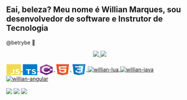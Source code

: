 ## Eai, beleza? Meu nome é Willian Marques, sou desenvolvedor de software e Instrutor de Tecnologia

@betrybe :green_heart:

<div align="center">
  <a href="https://github.com/willianmarquess">
  <img height="180em" src="https://github-readme-stats.vercel.app/api?username=willianmarquess&show_icons=true&theme=merko&include_all_commits=true&count_private=true"/>
  <img height="180em" src="https://github-readme-stats.vercel.app/api/top-langs/?username=willianmarquess&layout=compact&langs_count=7&theme=merko"/>
 </div>
  
  </div>
<div style="display: inline_block"><br>
  <img align="center" alt="willian-js" height="30" width="40" src="https://raw.githubusercontent.com/devicons/devicon/master/icons/javascript/javascript-plain.svg">
  <img align="center" alt="willian-ts" height="30" width="40" src="https://raw.githubusercontent.com/devicons/devicon/master/icons/typescript/typescript-plain.svg">
  <img align="center" alt="willian-c#" height="30" width="40" src="https://raw.githubusercontent.com/devicons/devicon/master/icons/csharp/csharp-original.svg">
  <img align="center" alt="willian-HTML" height="30" width="40" src="https://raw.githubusercontent.com/devicons/devicon/master/icons/html5/html5-original.svg">
  <img align="center" alt="willian-CSS" height="30" width="40" src="https://raw.githubusercontent.com/devicons/devicon/master/icons/css3/css3-original.svg">
  <img align="center" alt="willian-lua" height="35" width="45" src="https://cdn.jsdelivr.net/gh/devicons/devicon/icons/lua/lua-plain-wordmark.svg" />
  <img align="center" alt="willian-java" height="35" width="45" src="https://cdn.jsdelivr.net/gh/devicons/devicon/icons/java/java-original-wordmark.svg" />
  <img align="center" alt="willian-angular" height="35" width="45" src="https://cdn.jsdelivr.net/gh/devicons/devicon/icons/angularjs/angularjs-plain.svg" />
</div>

<br>

<div> 
  <a href="https://www.instagram.com/_willianmarquess_/" target="_blank"><img src="https://img.shields.io/badge/-Instagram-%23E4405F?style=for-the-badge&logo=instagram&logoColor=white" target="_blank"></a>
  <a href = "mailto:willian.goncalves4@gmail.com"><img src="https://img.shields.io/badge/-Gmail-%23333?style=for-the-badge&logo=gmail&logoColor=white" target="_blank"></a>
  <a href="https://www.linkedin.com/in/willian-marques-67b07110b/" target="_blank"><img src="https://img.shields.io/badge/-LinkedIn-%230077B5?style=for-the-badge&logo=linkedin&logoColor=white" target="_blank"></a> 
</div>

